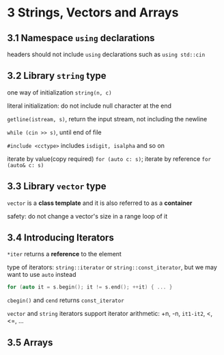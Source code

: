 # 3 Strings, Vectors and Arrays

## 3.1 Namespace `using` declarations

headers should not include `using` declarations such as `using std::cin`

## 3.2 Library `string` type

one way of initialization `string(n, c)`

literal initialization: do not include null character at the end

`getline(istream, s)`, return the input stream, not including the newline

`while (cin >> s)`, until end of file

`#include <cctype>` includes `isdigit, isalpha` and so on

iterate by value(copy required) `for (auto c: s)`; iterate by reference `for (auto& c: s)`

## 3.3 Library `vector` type

`vector` is a **class template** and it is also referred to as a **container**

safety: do not change a vector's size in a range loop of it

## 3.4 Introducing Iterators

`*iter` returns a **reference** to the element

type of iterators: `string::iterator` or `string::const_iterator`, but we may want to use `auto` instead

```c++
for (auto it = s.begin(); it != s.end(); ++it) { ... }
```

`cbegin()` and `cend` returns `const_iterator`

`vector` and `string` iterators support iterator arithmetic: +n, -n, `it1-it2`, <, <=, ...

## 3.5 Arrays

